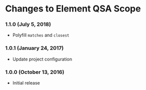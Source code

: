# Changes to Element QSA Scope

### 1.1.0 (July 5, 2018)

- Polyfill `matches` and `closest`

### 1.0.1 (January 24, 2017)

- Update project configuration

### 1.0.0 (October 13, 2016)

- Initial release
